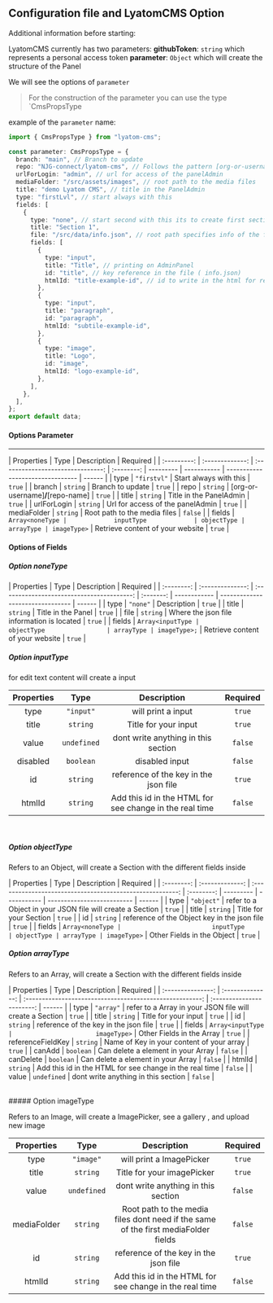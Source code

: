 ## Configuration file and LyatomCMS Option

Additional information before starting:

LyatomCMS currently has two parameters:
**githubToken**: `string` which represents a personal access token
**parameter**: `Object` which will create the structure of the Panel

We will see the options of `parameter`

> For the construction of the parameter you can use the type `CmsPropsType

example of the `parameter` name:

```typescript
import { CmsPropsType } from "lyatom-cms";

const parameter: CmsPropsType = {
  branch: "main", // Branch to update
  repo: "NJG-connect/lyatom-cms", // Follows the pattern [org-or-username]/[repo-name]
  urlForLogin: "admin", // url for access of the panelAdmin
  mediaFolder: "/src/assets/images", // root path to the media files
  title: "demo Lyatom CMS", // title in the PanelAdmin
  type: "firstLvl", // start always with this
  fields: [
    {
      type: "none", // start second with this its to create first section on Panel
      title: "Section 1",
      file: "/src/data/info.json", // root path specifies info of the first section
      fields: [
        {
          type: "input",
          title: "Title", // printing on AdminPanel
          id: "title", // key reference in the file ( info.json)
          htmlId: "title-example-id", // id to write in the html for real time editing
        },
        {
          type: "input",
          title: "paragraph",
          id: "paragraph",
          htmlId: "subtile-example-id",
        },
        {
          type: "image",
          title: "Logo",
          id: "image",
          htmlId: "logo-example-id",
        },
      ],
    },
  ],
};
export default data;
```

#### Options Parameter

---

| Properties  |      Type       |            Description            |  Required  |
| :---------: | :-------------: | :-------------------------------: | :--------: | --------- | ----------- | -------------------------------- | ------ |
|    type     |   `"firstvl"`   |      Start always with this       |   `true`   |
|   branch    |    `string`     |         Branch to update          |   `true`   |
|    repo     |    `string`     | [org-or-username]**/**[repo-name] |   `true`   |
|    title    |    `string`     |      Title in the PanelAdmin      |   `true`   |
| urlForLogin |    `string`     | Url for access of the panelAdmin  |   `true`   |
| mediaFolder |    `string`     |   Root path to the media files    |  `false`   |
|   fields    | `Array<noneType |             inputType             | objectType | arrayType | imageType>` | Retrieve content of your website | `true` |

#### Options of Fields

##### Option noneType

| Properties |       Type       |                Description                 | Required  |
| :--------: | :--------------: | :----------------------------------------: | :-------: | ------------ | -------------------------------- | ------ |
|    type    |     `"none"`     |                Description                 |  `true`   |
|   title    |     `string`     |             Title in the Panel             |  `true`   |
|    file    |     `string`     | Where the json file information is located |  `true`   |
|   fields   | `Array<inputType |                 objectType                 | arrayType | imageType>;` | Retrieve content of your website | `true` |

##### Option inputType

for edit text content will create a input

| Properties |    Type     |                       Description                       | Required |
| :--------: | :---------: | :-----------------------------------------------------: | :------: |
|    type    |  `"input"`  |                   will print a input                    |  `true`  |
|   title    |  `string`   |                  Title for your input                   |  `true`  |
|   value    | `undefined` |           dont write anything in this section           | `false`  |
|  disabled  |  `boolean`  |                     disabled input                      | `false`  |
|     id     |  `string`   |          reference of the key in the json file          |  `true`  |
|   htmlId   |  `string`   | Add this id in the HTML for see change in the real time | `false`  |

<br/>

##### Option objectType

Refers to an Object, will create a Section with the different fields inside

| Properties |      Type       |                        Description                        |  Required  |
| :--------: | :-------------: | :-------------------------------------------------------: | :--------: | --------- | ----------- | -------------------------- | ------ |
|    type    |   `"object"`    | refer to a Object in your JSON file will create a Section |   `true`   |
|   title    |    `string`     |                  Title for your Section                   |   `true`   |
|     id     |    `string`     |       reference of the Object key in the json file        |   `true`   |
|   fields   | `Array<noneType |                         inputType                         | objectType | arrayType | imageType>` | Other Fields in the Object | `true` |

##### Option arrayType

Refers to an Array, will create a Section with the different fields inside

|    Properties     |       Type       |                       Description                        |         Required          |
| :---------------: | :--------------: | :------------------------------------------------------: | :-----------------------: | ------ |
|       type        |    `"array"`     | refer to a Array in your JSON file will create a Section |          `true`           |
|       title       |     `string`     |                   Title for your input                   |          `true`           |
|        id         |     `string`     |          reference of the key in the json file           |          `true`           |
|      fields       | `Array<inputType |                       imageType>`                        | Other Fields in the Array | `true` |
| referenceFieldKey |     `string`     |        Name of Key in your content of your array         |          `true`           |
|      canAdd       |    `boolean`     |            Can delete a element in your Array            |          `false`          |
|     canDelete     |    `boolean`     |            Can delete a element in your Array            |          `false`          |
|      htmlId       |     `string`     | Add this id in the HTML for see change in the real time  |          `false`          |
|       value       |   `undefined`    |           dont write anything in this section            |          `false`          |

<br/>
##### Option imageType

Refers to an Image, will create a ImagePicker, see a gallery , and upload new image

| Properties  |    Type     |                                    Description                                     | Required |
| :---------: | :---------: | :--------------------------------------------------------------------------------: | :------: |
|    type     |  `"image"`  |                              will print a ImagePicker                              |  `true`  |
|    title    |  `string`   |                             Title for your imagePicker                             |  `true`  |
|    value    | `undefined` |                        dont write anything in this section                         | `false`  |
| mediaFolder |  `string`   | Root path to the media files dont need if the same of the first mediaFolder fields | `false`  |
|     id      |  `string`   |                       reference of the key in the json file                        |  `true`  |
|   htmlId    |  `string`   |              Add this id in the HTML for see change in the real time               | `false`  |
